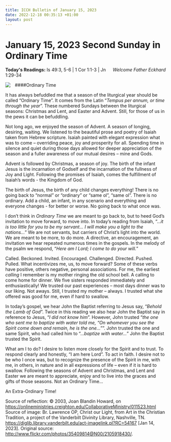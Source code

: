 ```yaml
---
title: ICCH Bulletin of January 15, 2023
date: 2022-12-18 00:35:13 +01:00
layout: post
---
```


# January 15, 2023 Second Sunday in Ordinary Time 
<span style="float: right"><em>Welcome Father Eckhard</em></span>
**Today's Readings:** Is 49:3, 5-6 | 1 Cor 1:1-3 | Jn 1:29-34


<img style="float: left; margin-right: 1em;" src="https://3.bp.blogspot.com/-DOcRSvNOmcI/WGcXAtP5bgI/AAAAAAAADhQ/6jCTNSganRsyiIgO0dNtqZ4eja3Zh8XogCPcB/s640/light-to-the-nations.jpg">

####Ordinary Time

It has always befuddled me that a season of the liturgical year should be called “Ordinary Time”. It comes from the Latin “*Tempus per annum, or time through the year*”.  These numbered Sundays between the liturgical seasons: Christmas and Lent, and Easter and Advent. Still, for those of us in the pews it can be befuddling.

Not long ago, we enjoyed the season of Advent. A season of longing, desiring, waiting. We listened to the beautiful prose and poetry of Isaiah taken from Hebrew scripture.  Isaiah painted with elegant expression what was to come – overriding peace, joy and prosperity for all. Spending time in silence and quiet during those days allowed for deeper appreciation of the season and a fuller awareness of our mutual desires – mine and Gods.

Advent is followed by Christmas, a season of joy. The birth of the infant Jesus is the incarnation of Godself and the incarnation of the fullness of Joy and Light.  Following the promises of Isaiah, comes the fulfillment of Isaiah’s words - the Kingdom of God.

The birth of Jesus, the birth of any child changes everything! There is no going back to “normal” or “ordinary” or “same ol”, “same ol”. There is no ordinary. Add a child, an infant, in any scenario and everything and everyone changes - for better or worse. No going back to what once was.

I don’t think in *Ordinary Time* we are meant to go back to, but to heed God’s invitation to move forward, to move into. In today’s reading from Isaiah, “…*it is too little for you to be my servant… I will make you a light to the nations…*” We are not servants, but carriers of Christ’s light into the world. We are meant to be more, to do more.  A directive, an encouragement, an invitation we hear repeated numerous times in the gospels. In the melody of the psalm we respond, “*Here am I Lord; I come to do your will.*”

Called. Beckoned. Invited. Encouraged. Challenged. Directed. Pushed. Pulled. What incentivizes me, us, to move forward? Some of these verbs have positive, others negative, personal associations. For me, the earliest *calling* I remember is my mother ringing the old school bell. A calling to come home for dinner. We five sisters responded immediately and enthusiastically! We trusted our past experiences – most days dinner was to our liking. Not aways. Still, I trusted my mother – always. I trusted what she offered was good for me, even if hard to swallow.

In today’s gospel, we hear John the Baptist referring to Jesus say, “*Behold the Lamb of God*”. Twice in this reading we also hear John the Baptist say in reference to Jesus, “*I did not know him*”. However, John trusted “*the one who sent me to baptize with water told me, “On whomever you see the Spirit come down and remain, he is the one…*””. John trusted the one and same Spirit, who had called him to “…*baptize with water…*” John the Baptist trusted the Spirit. 

What am I to do? I desire to listen more closely for the Spirit and to trust. To respond clearly and honestly, “I am here Lord”. To act in faith. I desire not to be who I once was, but to recognize the presence of the Spirit in me, with me, in others, in nature and in all expressions of life – even if it is hard to swallow. Following the seasons of Advent and Christmas, and Lent and Easter we are meant to appreciate, enjoy and to live into the graces and gifts of those seasons. Not an Ordinary Time…

An Extra-Ordinary Time!

Source of reflection: © 2003, Joan Blandin Howard, on https://onlineministries.creighton.edu/CollaborativeMinistry/011523.html
Source of image: Br. Lawrence OP, Christ our Light, from Art in the Christian Tradition, a project of the Vanderbilt Divinity Library, Nashville, TN. https://diglib.library.vanderbilt.edu/act-imagelink.pl?RC=54167 [Jan 14, 2023]. Original source: http://www.flickr.com/photos/35409814@N00/2105918430/.




